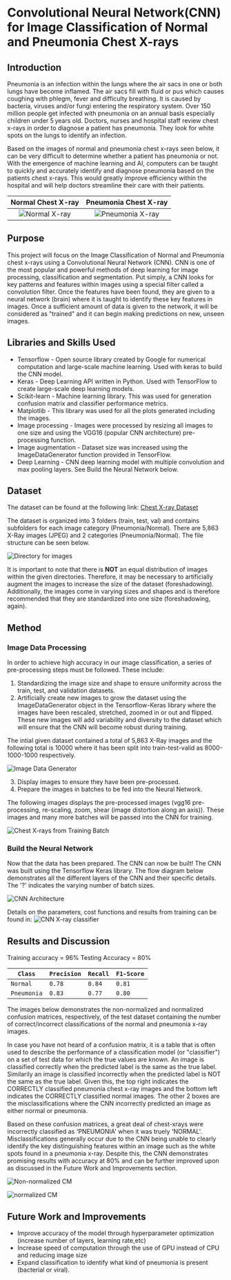 # Convolutional Neural Network(CNN) for Image Classification of Normal and Pneumonia Chest X-rays

## Introduction
Pneumonia is an infection within the lungs where the air sacs in one or both lungs have become inflamed. The air sacs fill with fluid or pus which causes coughing with phlegm, fever and difficulty breathing. It is caused by bacteria, viruses and/or fungi entering the respiratory system. Over 150 million people get infected with pneumonia on an annual basis especially children under 5 years old. Doctors, nurses and hospital staff review chest x-rays in order to diagnose a patient has pneumonia. They look for white spots on the lungs to identify an infection. 

Based on the images of normal and pneumonia chest x-rays seen below, it can be very difficult to determine whether a patient has pneumonia or not. With the emergence of machine learning and AI, computers can be taught to quickly and accurately identify and diagnose pneumonia based on the patients chest x-rays. This would greatly improve efficiency within the hospital and will help doctors streamline their care with their patients.

**Normal Chest X-ray**           | **Pneumonia Chest X-ray**
:-------------------------:|:-------------------------:
![Normal X-ray](https://github.com/aziz66710/CNN_chest_xray/blob/main/normal.jpg)   |  ![Pneumonia X-ray](https://github.com/aziz66710/CNN_chest_xray/blob/main/pneumonia.jpg)

## Purpose
This project will focus on the Image Classification of Normal and Pneumonia chest x-rays using a Convolutional Neural Network (CNN). CNN is one of the most popular and powerful methods of deep learning for image processing, classification and segmentation. Put simply, a CNN looks for key patterns and features within images using a special filter called a convolution filter. Once the features have been found, they are given to a neural network (brain) where it is taught to identify these key features in images. Once a sufficient amount of data is given to the network, it will be considered as "trained" and it can begin making predictions on new, unseen images.   

## Libraries and Skills Used
- Tensorflow - Open source library created by Google for numerical computation and large-scale machine learning. Used with keras to build the CNN model.
- Keras - Deep Learning API written in Python. Used with TensorFlow to create large-scale deep learning models.
- Scikit-learn -  Machine learning library. This was used for generation confusion matrix and classifier performance metrics.
- Matplotlib - This library was used for all the plots generated including the images. 
- Image processing - Images were processed by resizing all images to one size and using the VGG16 (popular CNN architecture) pre-processing function.  
- Image augmentation - Dataset size was increased using the ImageDataGenerator function provided in TensorFlow. 
- Deep Learning - CNN deep learning model with multiple convolution and max pooling layers. See Build the Neural Network below. 

## Dataset
The dataset can be found at the following link: [Chest X-ray Dataset](https://www.kaggle.com/paultimothymooney/chest-xray-pneumonia)

The dataset is organized into 3 folders (train, test, val) and contains subfolders for each image category (Pneumonia/Normal). There are 5,863 X-Ray images (JPEG) and 2 categories (Pneumonia/Normal). The file structure can be seen below.

![Directory for images](https://github.com/aziz66710/CNN_chest_xray/blob/main/tree.png)

It is important to note that there is **NOT** an equal distribution of images within the given directories. Therefore, it may be necessary to artificially augment the images to increase the size of the dataset (foreshadowing). Additionally, the images come in varying sizes and shapes and is therefore recommended that they are standardized into one size (foreshadowing, again).  

## Method

### Image Data Processing

In order to achieve high accuracy in our image classification, a series of pre-processing steps must be followed. These include:
1. Standardizing the image size and shape to ensure uniformity across the train, test, and validation datasets.
2. Artificially create new images to grow the dataset using the ImageDataGenerator object in the Tensorflow-Keras library where the images have been rescaled, stretched, zoomed in or out and flipped. These new images will add variability and diversity to the dataset which will ensure that the CNN will become robust during training. 

The intial given dataset contained a total of 5,863 X-Ray images and the following total is 10000 where it has been split into train-test-valid as 8000-1000-1000 respectively.

![Image Data Generator](https://github.com/aziz66710/CNN_chest_xray/blob/main/image_data_gen.png)

3. Display images to ensure they have been pre-processed.
4. Prepare the images in batches to be fed into the Neural Network.

The following images displays the pre-processed images (vgg16 pre-processing, re-scaling, zoom, shear (image distortion along an axis)). These images and many more batches will be passed into the CNN for training. 

![Chest X-rays from Training Batch](https://github.com/aziz66710/CNN_chest_xray/blob/main/train_images.png)


### Build the Neural Network

Now that the data has been prepared. The CNN can now be built! The CNN was built using the Tensorflow Keras library. The flow diagram below demonstrates all the different layers of the CNN and their specific details. The '?' indicates the varying number of batch sizes. 

![CNN Architecture](https://github.com/aziz66710/CNN_chest_xray/blob/main/cnn_architecture.png)

Details on the parameters, cost functions and results from training can be found in: ![CNN X-ray classifier](https://github.com/aziz66710/CNN_chest_xray/blob/main/CNN_Normal_Pneumonia.ipynb)


## Results and Discussion

Training accuracy = 96%
Testing Accuracy = 80%

|`Class`        |`Precision`  | `Recall`    | `F1-Score`    |
| -----------   | ----------- |-------------|---------------|
| `Normal`      | `0.78`      | `0.84`      | `0.81`        |
| `Pneumonia`   | `0.83`      | `0.77`      | `0.80`        |

The images below demonstrates the non-normalized and normalized confusion matrices, respectively, of the test dataset containing the number of correct/incorrect classifications of the normal and pneumonia x-ray images. 

In case you have not heard of a confusion matrix, it is a table that is often used to describe the performance of a classification model (or "classifier") on a set of test data for which the true values are known. An image is classified correctly when the predicted label is the same as the true label. Similarily an image is classified incorrectly when the predicted label is NOT the same as the true label. Given this, the top right indicates the CORRECTLY classified pneumonia chest x-ray images and the bottom left indicates the CORRECTLY classified normal images. The other 2 boxes are the misclassifications where the CNN incorrectly predicted an image as either normal or pneumonia.  

Based on these confusion matrices, a great deal of chest-xrays were incorrectly classified as 'PNEUMONIA' when it was truely 'NORMAL'. Misclassifications generally occur due to the CNN being unable to clearly identify the key distinguishing features within an image such as the white spots found in a pneumonia x-ray. Despite this, the CNN demonstrates promising results with accuracy at 80% and can be further improved upon as discussed in the Future Work and Improvements section. 

![Non-normalized CM](https://github.com/aziz66710/CNN_chest_xray/blob/main/non-norm_cm.png)




![normalized CM](https://github.com/aziz66710/CNN_chest_xray/blob/main/norm_cm.png)

 

## Future Work and Improvements
- Improve accuracy of the model through hyperparameter optimization (increase number of layers, learning rate,etc)
- Increase speed of computation through the use of GPU instead of CPU and reducing image size
- Expand classification to identify what kind of pneumonia is present (bacterial or viral).




